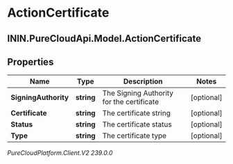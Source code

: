 # ActionCertificate

## ININ.PureCloudApi.Model.ActionCertificate

## Properties

|Name | Type | Description | Notes|
|------------ | ------------- | ------------- | -------------|
| **SigningAuthority** | **string** | The Signing Authority for the certificate | [optional] |
| **Certificate** | **string** | The certificate string | [optional] |
| **Status** | **string** | The certificate status | [optional] |
| **Type** | **string** | The certificate type | [optional] |



_PureCloudPlatform.Client.V2 239.0.0_
